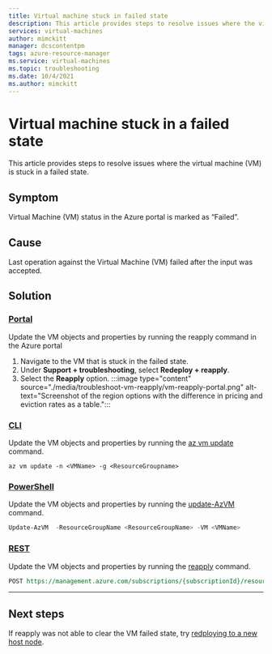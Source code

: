 ```yaml
---
title: Virtual machine stuck in failed state
description: This article provides steps to resolve issues where the virtual machine (VM) is stuck in a failed state. 
services: virtual-machines
author: mimckitt
manager: dcscontentpm
tags: azure-resource-manager
ms.service: virtual-machines
ms.topic: troubleshooting
ms.date: 10/4/2021
ms.author: mimckitt
---
```


# Virtual machine stuck in a failed state

This article provides steps to resolve issues where the virtual machine (VM) is stuck in a failed state.

## Symptom
Virtual Machine (VM) status in the Azure portal is marked as “Failed”. 
## Cause
Last operation against the Virtual Machine (VM) failed after the input was accepted.
## Solution

### [Portal](#tab/portal)
Update the VM objects and properties by running the reapply command in the Azure portal
1. Navigate to the VM that is stuck in the failed state.
1. Under **Support + troubleshooting**, select **Redeploy + reapply**.
1. Select the **Reapply** option.
:::image type="content" source="./media/troubleshoot-vm-reapply/vm-reapply-portal.png" alt-text="Screenshot of the region options with the difference in pricing and eviction rates as a table.":::

### [CLI](#tab/cli)
Update the VM objects and properties by running the [az vm update](https://docs.microsoft.com/cli/azure/vm?view=azure-cli-latest#az_vm_update) command.
```cli
az vm update -n <VMName> -g <ResourceGroupname>
```

### [PowerShell](#tab/powershell)
Update the VM objects and properties by running the [update-AzVM](https://docs.microsoft.com/powershell/module/az.compute/update-azvm?view=azps-6.5.0) command.

```powershell
Update-AzVM  -ResourceGroupName <ResourceGroupName> -VM <VMName>
```

### [REST](#tab/rest)

Update the VM objects and properties by running the [reapply](https://docs.microsoft.com/rest/api/compute/virtual-machines/reapply) command.
 
```rest
POST https://management.azure.com/subscriptions/{subscriptionId}/resourceGroups/{resourceGroupName}/providers/Microsoft.Compute/virtualMachines/{vmName}/reapply?api-version=2021-07-01
```
---


## Next steps
If reapply was not able to clear the VM failed state, try [redploying to a new host node](redeploy-to-new-node-linux.md).
